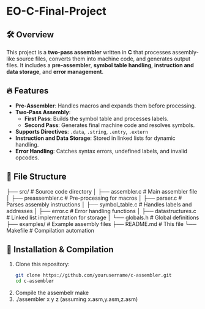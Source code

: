 # EO-C-Final-Project

## 🛠️ Overview
This project is a **two-pass assembler** written in **C** that processes assembly-like source files, converts them into machine code, and generates output files. It includes a **pre-assembler**, **symbol table handling**, **instruction and data storage**, and **error management**.

## 🔥 Features
- **Pre-Assembler**: Handles macros and expands them before processing.
- **Two-Pass Assembly**:
  - **First Pass**: Builds the symbol table and processes labels.
  - **Second Pass**: Generates final machine code and resolves symbols.
- **Supports Directives**: `.data`, `.string`, `.entry`, `.extern`
- **Instruction and Data Storage**: Stored in linked lists for dynamic handling.
- **Error Handling**: Catches syntax errors, undefined labels, and invalid opcodes.

## 📂 File Structure
├── src/ # Source code directory │ ├── assembler.c # Main assembler file │ ├── preassembler.c # Pre-processing for macros │ ├── parser.c # Parses assembly instructions │ ├── symbol_table.c # Handles labels and addresses │ ├── error.c # Error handling functions │ ├── datastructures.c # Linked list implementation for storage │ └── globals.h # Global definitions ├── examples/ # Example assembly files ├── README.md # This file └── Makefile # Compilation automation


## 🚀 Installation & Compilation
1. Clone this repository:
   ```sh
   git clone https://github.com/yourusername/c-assembler.git
   cd c-assembler
2. Compile the assembelr
     make
3. ./assembler x y z (assuming x.asm,y.asm,z.asm)
